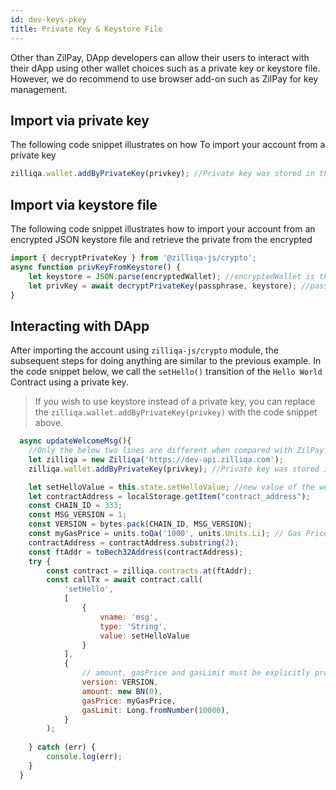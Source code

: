 ```yaml
---
id: dev-keys-pkey
title: Private Key & Keystore File
---
```


Other than ZilPay, DApp developers can allow their users to interact with their dApp using other wallet choices such as a private key or keystore file.
However, we do recommend to use browser add-on such as ZilPay for key management.
## Import via private key
The following code snippet illustrates on how To import your account from a private key

```javascript
zilliqa.wallet.addByPrivateKey(privkey); //Private key was stored in the privKey variable
```

## Import via keystore file
The following code snippet illustrates how to import your account from an encrypted JSON keystore file and retrieve the private from the encrypted

```javascript
import { decryptPrivateKey } from '@zilliqa-js/crypto';
async function privKeyFromKeystore() {
    let keystore = JSON.parse(encryptedWallet); //encryptedWallet is the encrypted keystore file
    let privKey = await decryptPrivateKey(passphrase, keystore); //passphrase variable has the passphrase of the encrypted wallet
}
```

## Interacting with DApp

After importing the account using ```zilliqa-js/crypto``` module, the subsequent steps for doing anything are similar to the previous example.
In the code snippet below, we call the `setHello()` transition of the `Hello World` Contract using a private key.

> If you wish to use keystore instead of a private key, you can replace the `zilliqa.wallet.addByPrivateKey(privkey)` with the code snippet above.

```javascript
  async updateWelcomeMsg(){
    //Only the below two lines are different when compared with ZilPay login.
    let zilliqa = new Zilliqa('https://dev-api.zilliqa.com');
    zilliqa.wallet.addByPrivateKey(privkey); //Private key was stored in the privKey variable

    let setHelloValue = this.state.setHelloValue; //new value of the welcome msg
    let contractAddress = localStorage.getItem("contract_address");
    const CHAIN_ID = 333;
    const MSG_VERSION = 1;
    const VERSION = bytes.pack(CHAIN_ID, MSG_VERSION);   
    const myGasPrice = units.toQa('1000', units.Units.Li); // Gas Price that will be used by all transactions
    contractAddress = contractAddress.substring(2);
    const ftAddr = toBech32Address(contractAddress);
    try {
        const contract = zilliqa.contracts.at(ftAddr);
        const callTx = await contract.call(
            'setHello',
            [
                {
                    vname: 'msg',
                    type: 'String',
                    value: setHelloValue
                }
            ],
            {
                // amount, gasPrice and gasLimit must be explicitly provided
                version: VERSION,
                amount: new BN(0),
                gasPrice: myGasPrice,
                gasLimit: Long.fromNumber(10000),
            }
        );
  
    } catch (err) {
        console.log(err);
    }
  }
```